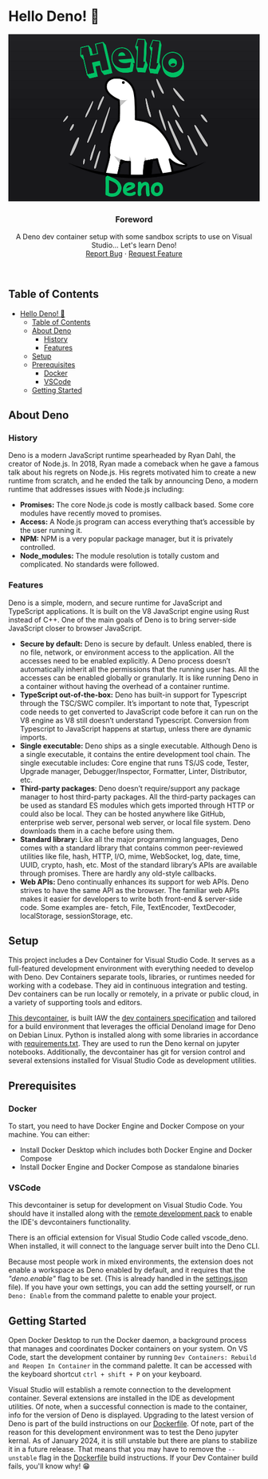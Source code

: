 # Hello Deno! 🦕

<p align="center">
  <a href="https://github.com/jgome284/hello-deno">
    <img src="imgs/hello-deno-banner.png" alt="Logo">
  </a>
</p>
<h3 align="center">Foreword</h3>
<p align="center">
  A Deno dev container setup with some sandbox scripts to use on Visual Studio... Let's learn Deno!
  <br>
  <a href="https://github.com/jgome284/hello-deno/issues">Report Bug</a>
  ·
  <a href="https://github.com/jgome284/hello-deno/issues">Request Feature</a>
</p>
<br>

## Table of Contents

- [Hello Deno! 🦕](#hello-deno-)
  - [Table of Contents](#table-of-contents)
  - [About Deno](#about-deno)
    - [History](#history)
    - [Features](#features)
  - [Setup](#setup)
  - [Prerequisites](#prerequisites)
    - [Docker](#docker)
    - [VSCode](#vscode)
  - [Getting Started](#getting-started)

## About Deno

### History

Deno is a modern JavaScript runtime spearheaded by Ryan Dahl, the creator of Node.js. In 2018, Ryan made a comeback when he gave a famous talk about his regrets on Node.js. His regrets motivated him to create a new runtime from scratch, and he ended the talk by announcing Deno, a modern runtime that addresses issues with Node.js including:

- **Promises:** The core Node.js code is mostly callback based. Some core modules have recently moved to promises.
- **Access:** A Node.js program can access everything that’s accessible by the user running it.
- **NPM:** NPM is a very popular package manager, but it is privately controlled.
- **Node_modules:** The module resolution is totally custom and complicated. No standards were followed.

### Features

Deno is a simple, modern, and secure runtime for JavaScript and TypeScript applications. It is built on the V8 JavaScript engine using Rust instead of C++. One of the main goals of Deno is to bring server-side JavaScript closer to browser JavaScript.

- **Secure by default:** Deno is secure by default. Unless enabled, there is no file, network, or environment access to the application. All the accesses need to be enabled explicitly. A Deno process doesn’t automatically inherit all the permissions that the running user has. All the accesses can be enabled globally or granularly. It is like running Deno in a container without having the overhead of a container runtime.
- **TypeScript out-of-the-box:** Deno has built-in support for Typescript through the TSC/SWC compiler. It’s important to note that, Typescript code needs to get converted to JavaScript code before it can run on the V8 engine as V8 still doesn’t understand Typescript. Conversion from Typescript to JavaScript happens at startup, unless there are dynamic imports.
- **Single executable:** Deno ships as a single executable. Although Deno is a single executable, it contains the entire development tool chain. The single executable includes: Core engine that runs TS/JS code, Tester, Upgrade manager, Debugger/Inspector, Formatter, Linter, Distributor, etc.
- **Third-party packages**: Deno doesn’t require/support any package manager to host third-party packages. All the third-party packages can be used as standard ES modules which gets imported through HTTP or could also be local. They can be hosted anywhere like GitHub, enterprise web server, personal web server, or local file system. Deno downloads them in a cache before using them.
- **Standard library:** Like all the major programming languages, Deno comes with a standard library that contains common peer-reviewed utilities like file, hash, HTTP, I/O, mime, WebSocket, log, date, time, UUID, crypto, hash, etc. Most of the standard library’s APIs are available through promises. There are hardly any old-style callbacks.
- **Web APIs:** Deno continually enhances its support for web APIs. Deno strives to have the same API as the browser. The familiar web APIs makes it easier for developers to write both front-end & server-side code. Some examples are- fetch, File, TextEncoder, TextDecoder, localStorage, sessionStorage, etc.

## Setup

This project includes a Dev Container for Visual Studio Code. It serves as a full-featured development environment with everything needed to develop with Deno. Dev Containers separate tools, libraries, or runtimes needed for working with a codebase. They aid in continuous integration and testing. Dev containers can be run locally or remotely, in a private or public cloud, in a variety of supporting tools and editors.

[This devcontainer](./.devcontainer/), is built IAW the [dev containers specification](https://containers.dev/implementors/spec/) and tailored for a build environment that leverages the official Denoland image for Deno on Debian Linux. Python is installed along with some libraries in accordance with [requirements.txt](./.devcontainer/requirements.txt). They are used to run the Deno kernal on jupyter notebooks. Additionally, the devcontainer has git for version control and several extensions installed for Visual Studio Code as development utilities.

## Prerequisites

### Docker

To start, you need to have Docker Engine and Docker Compose on your machine. You can either:

- Install Docker Desktop which includes both Docker Engine and Docker Compose
- Install Docker Engine and Docker Compose as standalone binaries

### VSCode

This devcontainer is setup for development on Visual Studio Code. You should have it installed along with the [remote development pack](https://marketplace.visualstudio.com/items?itemName=ms-vscode-remote.vscode-remote-extensionpack) to enable the IDE's devcontainers functionality.

There is an official extension for Visual Studio Code called vscode_deno. When installed, it will connect to the language server built into the Deno CLI.

Because most people work in mixed environments, the extension does not enable a workspace as Deno enabled by default, and it requires that the *"deno.enable"* flag to be set. (This is already handled in the [settings.json](/.vscode/settings.json) file). If you have your own settings, you can add the setting yourself, or run `Deno: Enable` from the command palette to enable your project.

## Getting Started

Open Docker Desktop to run the Docker daemon, a background process that manages and coordinates Docker containers on your system. On VS Code, start the development container by running `Dev Containers: Rebuild and Reopen In Container` in the command palette. It can be accessed with the keyboard shortcut `ctrl + shift + P` on your keyboard.

Visual Studio will establish a remote connection to the development container. Several extensions are installed in the IDE as development utilities. Of note, when a successful connection is made to the container, info for the version of Deno is displayed. Upgrading to the latest version of Deno is part of the build instructions on our [Dockerfile](\.devcontainer\Dockerfile). Of note, part of the reason for this development environment was to test the Deno jupyter kernal. As of January 2024, it is still unstable but there are plans to stabilize it in a future release. That means that you may have to remove the `--unstable` flag in the [Dockerfile](\.devcontainer\Dockerfile) build instructions. If your Dev Container build fails, you'll know why! 😁
